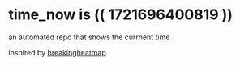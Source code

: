 # time_now is (( 1721696400819 ))

an automated repo that shows the currnent time

inspired by [breakingheatmap](https://github.com/breakingheatmap/breakingheatmap)